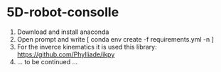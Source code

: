 # 5D-robot-consolle

1) Download and install anaconda
2) Open prompt and write [ conda env create -f requirements.yml -n <the name you prefer> ]
3) For the inverce kinematics it is used this library: https://github.com/Phylliade/ikpy
4) ... to be continued ...